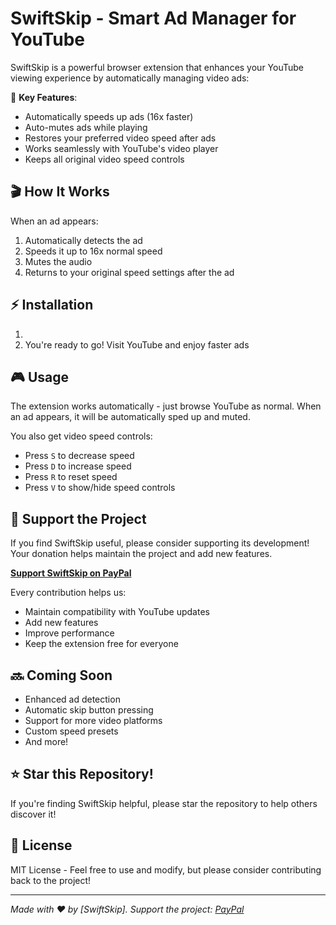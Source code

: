 # SwiftSkip - Smart Ad Manager for YouTube

SwiftSkip is a powerful browser extension that enhances your YouTube viewing experience by automatically managing video ads:

🚀 **Key Features**:

- Automatically speeds up ads (16x faster)
- Auto-mutes ads while playing
- Restores your preferred video speed after ads
- Works seamlessly with YouTube's video player
- Keeps all original video speed controls

## 🎬 How It Works

When an ad appears:

1. Automatically detects the ad
2. Speeds it up to 16x normal speed
3. Mutes the audio
4. Returns to your original speed settings after the ad

## ⚡ Installation

1. 
2. You're ready to go! Visit YouTube and enjoy faster ads

## 🎮 Usage

The extension works automatically - just browse YouTube as normal. When an ad appears, it will be automatically sped up and muted.

You also get video speed controls:

- Press `S` to decrease speed
- Press `D` to increase speed
- Press `R` to reset speed
- Press `V` to show/hide speed controls

## 💝 Support the Project

If you find SwiftSkip useful, please consider supporting its development! Your donation helps maintain the project and add new features.

**[Support SwiftSkip on PayPal](https://www.paypal.com/ncp/payment/GE38HX3HZYT44)**

Every contribution helps us:

- Maintain compatibility with YouTube updates
- Add new features
- Improve performance
- Keep the extension free for everyone

## 🔜 Coming Soon

- Enhanced ad detection
- Automatic skip button pressing
- Support for more video platforms
- Custom speed presets
- And more!

## ⭐ Star this Repository!

If you're finding SwiftSkip helpful, please star the repository to help others discover it!

## 📝 License

MIT License - Feel free to use and modify, but please consider contributing back to the project!

---

*Made with ❤️ by [SwiftSkip]. Support the project: [PayPal](https://www.paypal.com/ncp/payment/GE38HX3HZYT44)*
